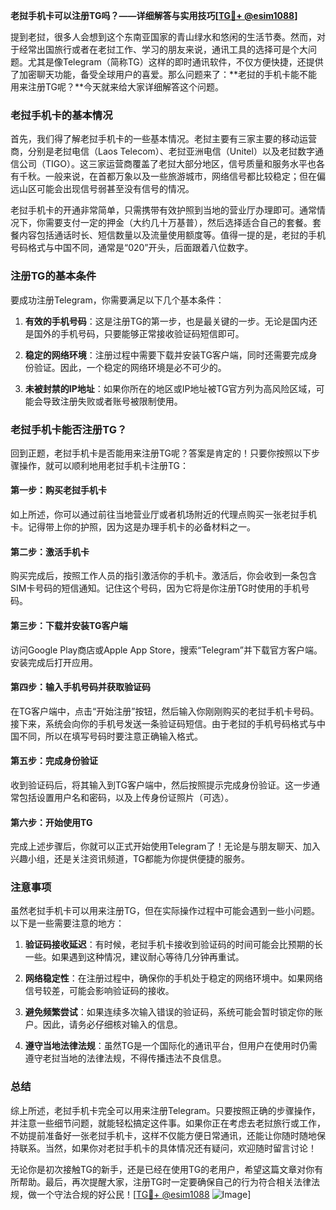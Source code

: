 **老挝手机卡可以注册TG吗？——详细解答与实用技巧[[TG💪+ @esim1088](https://t.me/s/esim1088)]**

提到老挝，很多人会想到这个东南亚国家的青山绿水和悠闲的生活节奏。然而，对于经常出国旅行或者在老挝工作、学习的朋友来说，通讯工具的选择可是个大问题。尤其是像Telegram（简称TG）这样的即时通讯软件，不仅方便快捷，还提供了加密聊天功能，备受全球用户的喜爱。那么问题来了：**老挝的手机卡能不能用来注册TG呢？**今天就来给大家详细解答这个问题。

### 老挝手机卡的基本情况

首先，我们得了解老挝手机卡的一些基本情况。老挝主要有三家主要的移动运营商，分别是老挝电信（Laos Telecom）、老挝亚洲电信（Unitel）以及老挝数字通信公司（TIGO）。这三家运营商覆盖了老挝大部分地区，信号质量和服务水平也各有千秋。一般来说，在首都万象以及一些旅游城市，网络信号都比较稳定；但在偏远山区可能会出现信号弱甚至没有信号的情况。

老挝手机卡的开通非常简单，只需携带有效护照到当地的营业厅办理即可。通常情况下，你需要支付一定的押金（大约几十万基普），然后选择适合自己的套餐。套餐内容包括通话时长、短信数量以及流量使用额度等。值得一提的是，老挝的手机号码格式与中国不同，通常是“020”开头，后面跟着八位数字。

### 注册TG的基本条件

要成功注册Telegram，你需要满足以下几个基本条件：

1. **有效的手机号码**：这是注册TG的第一步，也是最关键的一步。无论是国内还是国外的手机号码，只要能够正常接收验证码短信即可。
   
2. **稳定的网络环境**：注册过程中需要下载并安装TG客户端，同时还需要完成身份验证。因此，一个稳定的网络环境是必不可少的。

3. **未被封禁的IP地址**：如果你所在的地区或IP地址被TG官方列为高风险区域，可能会导致注册失败或者账号被限制使用。

### 老挝手机卡能否注册TG？

回到正题，老挝手机卡是否能用来注册TG呢？答案是肯定的！只要你按照以下步骤操作，就可以顺利地用老挝手机卡注册TG：

#### 第一步：购买老挝手机卡

如上所述，你可以通过前往当地营业厅或者机场附近的代理点购买一张老挝手机卡。记得带上你的护照，因为这是办理手机卡的必备材料之一。

#### 第二步：激活手机卡

购买完成后，按照工作人员的指引激活你的手机卡。激活后，你会收到一条包含SIM卡号码的短信通知。记住这个号码，因为它将是你注册TG时使用的手机号码。

#### 第三步：下载并安装TG客户端

访问Google Play商店或Apple App Store，搜索“Telegram”并下载官方客户端。安装完成后打开应用。

#### 第四步：输入手机号码并获取验证码

在TG客户端中，点击“开始注册”按钮，然后输入你刚刚购买的老挝手机卡号码。接下来，系统会向你的手机号发送一条验证码短信。由于老挝的手机号码格式与中国不同，所以在填写号码时要注意正确输入格式。

#### 第五步：完成身份验证

收到验证码后，将其输入到TG客户端中，然后按照提示完成身份验证。这一步通常包括设置用户名和密码，以及上传身份证照片（可选）。

#### 第六步：开始使用TG

完成上述步骤后，你就可以正式开始使用Telegram了！无论是与朋友聊天、加入兴趣小组，还是关注资讯频道，TG都能为你提供便捷的服务。

### 注意事项

虽然老挝手机卡可以用来注册TG，但在实际操作过程中可能会遇到一些小问题。以下是一些需要注意的地方：

1. **验证码接收延迟**：有时候，老挝手机卡接收到验证码的时间可能会比预期的长一些。如果遇到这种情况，建议耐心等待几分钟再重试。

2. **网络稳定性**：在注册过程中，确保你的手机处于稳定的网络环境中。如果网络信号较差，可能会影响验证码的接收。

3. **避免频繁尝试**：如果连续多次输入错误的验证码，系统可能会暂时锁定你的账户。因此，请务必仔细核对输入的信息。

4. **遵守当地法律法规**：虽然TG是一个国际化的通讯平台，但用户在使用时仍需遵守老挝当地的法律法规，不得传播违法不良信息。

### 总结

综上所述，老挝手机卡完全可以用来注册Telegram。只要按照正确的步骤操作，并注意一些细节问题，就能轻松搞定这件事。如果你正在考虑去老挝旅行或工作，不妨提前准备好一张老挝手机卡，这样不仅能方便日常通讯，还能让你随时随地保持联系。当然，如果你对老挝手机卡的具体情况还有疑问，欢迎随时留言讨论！

无论你是初次接触TG的新手，还是已经在使用TG的老用户，希望这篇文章对你有所帮助。最后，再次提醒大家，注册TG时一定要确保自己的行为符合相关法律法规，做一个守法合规的好公民！[[TG💪+ @esim1088](https://t.me/s/esim1088) ![Image](https://i.postimg.cc/4NQfJmqS/Snipaste-2025-05-13-00-14-12.png)]